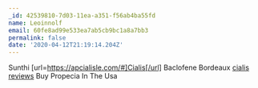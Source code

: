 ```yaml
---
_id: 42539810-7d03-11ea-a351-f56ab4ba55fd
name: Leoinnolf
email: 60fe8ad99e533ea7ab5cb9bc1a8a7bb3
permalink: false
date: '2020-04-12T21:19:14.204Z'
---
```

Sunthi  [url=https://apcialisle.com/#]Cialis[/url] Baclofene Bordeaux  <a href=https://apcialisle.com/#>cialis reviews</a> Buy Propecia In The Usa
